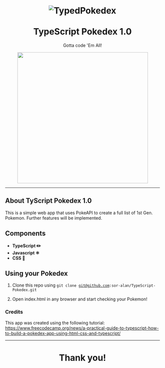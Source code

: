 <h1 align="center">
<br>
  <img src="https://i.imgur.com/yzoh7QT.jpg" alt="TypedPokedex">
<br>
<br>
TypeScript Pokedex 1.0
</h1>

<p align="center">Gotta code 'Em All!</p>


<div align="center">
  <img src="https://media.giphy.com/media/LnjOWk4RT4PYbaNjMz/giphy.gif" height="425">
</div>

<hr />

## About TyScript Pokedex 1.0
This is a simple web app that uses PokeAPI to create a full list of 1st Gen. Pokemon. Further features will be implemented.

## Components

- **TypeScript ✏️**
- **Javascript ⚛️**
- **CSS 📂**

## Using your Pokedex
1. Clone this repo using <code>git clone git@github.com:sor-alan/TypeScript-Pokedex.git</code>

2. Open index.html in any browser and start checking your Pokemon!


### Credits
This app was created using the following tutorial:
https://www.freecodecamp.org/news/a-practical-guide-to-typescript-how-to-build-a-pokedex-app-using-html-css-and-typescript/
<hr />
<h1 align="center">
Thank you!
</h1>
